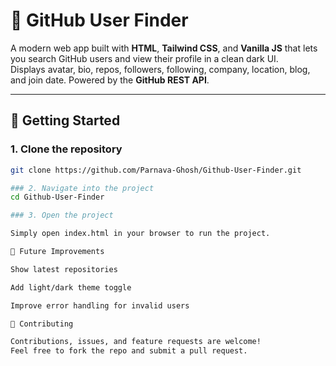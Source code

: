 # 🚀 GitHub User Finder  

A modern web app built with **HTML**, **Tailwind CSS**, and **Vanilla JS** that lets you search GitHub users and view their profile in a clean dark UI.  
Displays avatar, bio, repos, followers, following, company, location, blog, and join date. Powered by the **GitHub REST API**.  

---

## 📖 Getting Started  

### 1. Clone the repository  
```bash
git clone https://github.com/Parnava-Ghosh/Github-User-Finder.git

### 2. Navigate into the project
cd Github-User-Finder

### 3. Open the project

Simply open index.html in your browser to run the project.

📌 Future Improvements

Show latest repositories

Add light/dark theme toggle

Improve error handling for invalid users

🤝 Contributing

Contributions, issues, and feature requests are welcome!
Feel free to fork the repo and submit a pull request.
